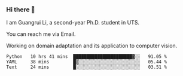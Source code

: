 ### Hi there 👋

<!--
**Solacex/Solacex** is a ✨ _special_ ✨ repository because its `README.md` (this file) appears on your GitHub profile.

Here are some ideas to get you started:

- 🔭 I’m currently working on ...
- 🌱 I’m currently learning ...
- 👯 I’m looking to collaborate on ...
- 🤔 I’m looking for help with ...
- 💬 Ask me about ...
- 📫 How to reach me: ...
- 😄 Pronouns: ...
- ⚡ Fun fact: ...
-->
I am Guangrui Li, a second-year Ph.D. student in UTS.

You can reach me via Email.

Working on domain adaptation and its application to computer vision. 
<!--START_SECTION:waka-->
```text
Python   10 hrs 41 mins  ██████████████████████▓░░   91.05 % 
YAML     38 mins         █▒░░░░░░░░░░░░░░░░░░░░░░░   05.44 % 
Text     24 mins         █░░░░░░░░░░░░░░░░░░░░░░░░   03.51 % 
```
<!--END_SECTION:waka-->
